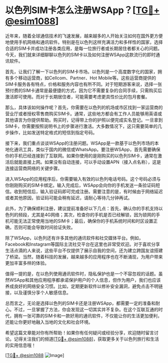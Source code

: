 # 以色列SIM卡怎么注册WSApp？[[TG💪+ @esim1088](https://t.me/s/esim1088)]

近年来，随着全球通信技术的飞速发展，越来越多的人开始关注如何在国外更方便地使用手机网络和通讯软件。特别是在以色列这样充满活力和多样性的国家，选择合适的SIM卡并成功注册各类应用，是每一位旅行者或长期居住者都关心的问题。今天，我们就来详细聊聊以色列的SIM卡以及如何注册WSApp这款流行的即时通讯软件。

首先，让我们了解一下以色列的SIM卡市场。以色列是一个高度数字化的国家，拥有多个移动运营商，如Cellcom、Partner、Hot Mobile等。这些运营商提供的SIM卡服务各有特点，价格和服务内容也有所不同。对于短期游客来说，选择一张预付费的SIM卡通常是最便捷的方式，因为它不需要复杂的合同手续，只需购买后激活即可使用。而对于长期居住者，可能需要考虑更具性价比的包月套餐。

那么，具体该如何操作呢？首先，你需要在以色列的机场或市区找到一家运营商的营业厅或者授权零售商购买SIM卡。通常，这些地方都会有工作人员能够用英语或其他语言为你提供帮助。购买时，记得带上你的护照以便完成实名登记。一旦拿到SIM卡，你需要按照说明书上的步骤进行激活。大多数情况下，这只需要简单的几步操作，比如发送特定格式的短信到指定号码。

接下来，我们重点谈谈WSApp的注册问题。WSApp是一款基于以色列市场的本地化通讯工具，类似于国内的微信或WhatsApp。要注册WSApp，首先需要确保你的手机已经连接到了互联网。如果你使用的是刚购买的以色列SIM卡，通常在激活后就能直接上网。如果没有自动连接，可以手动设置APN（接入点名称），这是连接运营商网络的关键步骤。

进入WSApp的应用程序后，你需要输入有效的以色列电话号码。这个号码必须与你刚刚购买的SIM卡绑定。输入完成后，WSApp会向你的手机发送一条验证码短信。收到短信后，输入验证码即可完成注册。需要注意的是，有时候由于网络延迟或者其他原因，验证码可能会稍有延迟，请耐心等待几分钟再试。

此外，为了确保顺利注册，建议提前准备好以下几点：首先，确认你的手机支持以色列的频段，尤其是4G网络；其次，检查你的手机是否已经解锁，因为锁网的手机可能无法正常使用当地的SIM卡；最后，确保你的手机系统时间和时区设置正确，否则可能会导致时间验证失败。

除了WSApp，以色列还有许多其他的通讯软件和社交媒体平台。例如，Facebook和Instagram等国际主流社交平台在这里也非常受欢迎。对于喜欢分享生活点滴的人来说，这些平台不仅提供了展示自我的空间，还为建立跨国友谊搭建了桥梁。当然，随着科技的发展，越来越多的应用程序也在不断涌现，为用户带来更加丰富多样的体验。

值得一提的是，在以色列使用通讯软件时，隐私保护也是一个不容忽视的话题。虽然WSApp和其他应用程序都承诺保护用户的个人信息，但作为用户，我们也应该养成良好的网络安全习惯。比如，定期更新软件以修补安全漏洞，避免点击不明链接，以及谨慎分享个人敏感信息。

总而言之，无论是选择以色列的SIM卡还是注册WSApp，都需要一定的准备和耐心。不过，一旦掌握了方法，你会发现这一切其实并不复杂。在这个互联互通的时代，拥有一张可靠的SIM卡和一款好用的通讯软件，不仅能让你的生活更加便利，还能让你更好地融入当地的文化和社会环境。

希望这篇文章能对你有所帮助！如果你有任何疑问或经验分享，欢迎随时留言讨论。记得关注我们的频道[[TG💪+ @esim1088](https://t.me/s/esim1088)]，获取更多关于以色列旅行和生活的实用信息哦！

[[TG💪+ @esim1088](https://t.me/s/esim1088) ![Image](https://i.postimg.cc/4NQfJmqS/Snipaste-2025-05-13-00-14-12.png)]